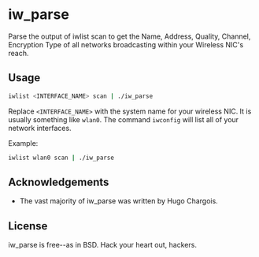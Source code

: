 iw_parse
========

Parse the output of iwlist scan to get the Name, Address, Quality, Channel, Encryption Type of all networks broadcasting within your Wireless NIC's reach.

Usage
-----

```bash
iwlist <INTERFACE_NAME> scan | ./iw_parse
```

Replace `<INTERFACE_NAME>` with the system name for your wireless NIC. It is usually something like `wlan0`. The command `iwconfig` will list all of your network interfaces.

Example:

```bash
iwlist wlan0 scan | ./iw_parse
```

Acknowledgements
----------------

* The vast majority of iw_parse was written by Hugo Chargois.

License
-------

iw_parse is free--as in BSD. Hack your heart out, hackers.

